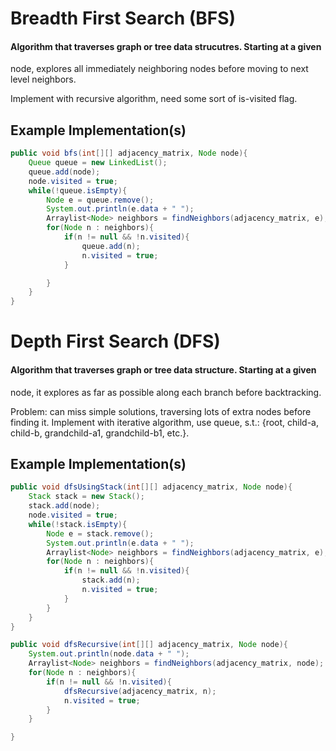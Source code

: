 # Breadth First Search (BFS)

#### Algorithm that traverses graph or tree data strucutres. Starting at a given
node, explores all immediately neighboring nodes before moving to next 
level neighbors.

Implement with recursive algorithm, need some sort of is-visited flag.

## Example Implementation(s)
```java
public void bfs(int[][] adjacency_matrix, Node node){
	Queue queue = new LinkedList();
	queue.add(node);
	node.visited = true;
	while(!queue.isEmpty){
		Node e = queue.remove();
		System.out.println(e.data + " ");
		Arraylist<Node> neighbors = findNeighbors(adjacency_matrix, e);
		for(Node n : neighbors){
			if(n != null && !n.visited){
				queue.add(n);
				n.visited = true;
			}

		}
	}
}
```

#  Depth First Search (DFS)

#### Algorithm that traverses graph or tree data structure. Starting at a given
node, it explores as far as possible along each branch before backtracking.

Problem: can miss simple solutions, traversing lots of extra nodes before finding it. 
Implement with iterative algorithm, use queue,
s.t.: {root, child-a, child-b, grandchild-a1, grandchild-b1, etc.}.

## Example Implementation(s)
```java
public void dfsUsingStack(int[][] adjacency_matrix, Node node){
	Stack stack = new Stack();
	stack.add(node);
	node.visited = true;
	while(!stack.isEmpty){
		Node e = stack.remove();
		System.out.println(e.data + " ");
		Arraylist<Node> neighbors = findNeighbors(adjacency_matrix, e);
		for(Node n : neighbors){
			if(n != null && !n.visited){
				stack.add(n);
				n.visited = true;
			}
		}
	}
}

public void dfsRecursive(int[][] adjacency_matrix, Node node){
	System.out.println(node.data + " ");
	Arraylist<Node> neighbors = findNeighbors(adjacency_matrix, node);
	for(Node n : neighbors){
		if(n != null && !n.visited){
			dfsRecursive(adjacency_matrix, n);
			n.visited = true;
		}
	}

}
```